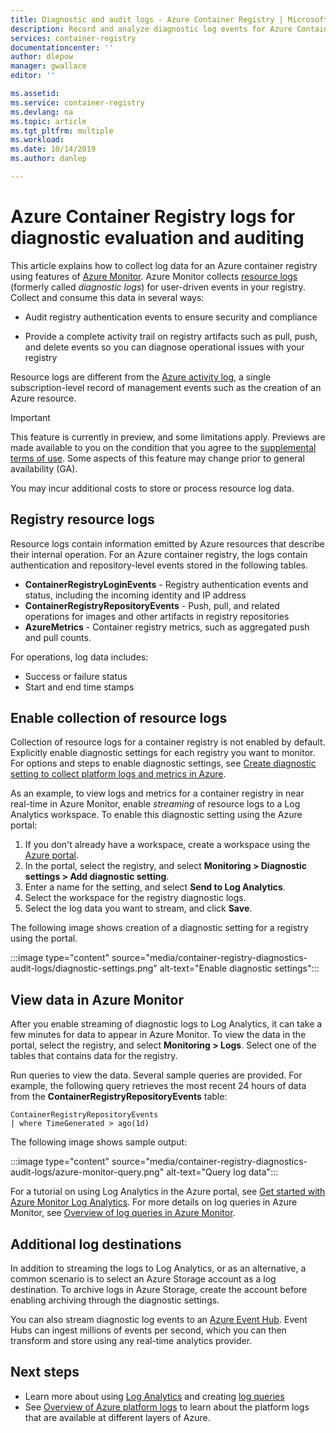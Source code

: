```yaml
---
title: Diagnostic and audit logs - Azure Container Registry | Microsoft Docs
description: Record and analyze diagnostic log events for Azure Container Registry such as authentication, image push, and image pull.
services: container-registry
documentationcenter: ''
author: dlepow
manager: gwallace
editor: ''

ms.assetid: 
ms.service: container-registry
ms.devlang: na
ms.topic: article
ms.tgt_pltfrm: multiple
ms.workload: 
ms.date: 10/14/2019
ms.author: danlep

---
```

# Azure Container Registry logs for diagnostic evaluation and auditing

This article explains how to collect log data for an Azure container registry using features of [Azure Monitor](../azure-monitor/overview.md). Azure Monitor collects [resource logs](../azure-monitor/platform/resource-logs-overview.md) (formerly called *diagnostic logs*) for user-driven events in your registry. Collect and consume this data in several ways:

* Audit registry authentication events to ensure security and compliance 

* Provide a complete activity trail on registry artifacts such as pull, push, and delete events so you can diagnose operational issues with your registry 

Resource logs are different from the [Azure activity log](/azure-monitor/platform/activity-logs-overview.md), a single subscription-level record of management events such as the creation of an Azure resource.

> [!IMPORTANT]
> This feature is currently in preview, and some limitations apply. Previews are made available to you on the condition that you agree to the [supplemental terms of use][terms-of-use]. Some aspects of this feature may change prior to general availability (GA).

You may incur additional costs to store or process resource log data.

## Registry resource logs

Resource logs contain information emitted by Azure resources that describe their internal operation. For an Azure container registry, the logs contain authentication and repository-level events stored in the following tables. 

* **ContainerRegistryLoginEvents**  - Registry authentication events and status, including the incoming identity and IP address
* **ContainerRegistryRepositoryEvents** - Push, pull, and related operations for images and other artifacts in registry repositories
* **AzureMetrics** - Container registry metrics, such as aggregated push and pull counts.

For operations, log data includes:
  * Success or failure status
  * Start and end time stamps

## Enable collection of resource logs

Collection of resource logs for a container registry is not enabled by default. Explicitly enable diagnostic settings for each registry you want to monitor. For options and steps to enable diagnostic settings, see [Create diagnostic setting to collect platform logs and metrics in Azure](../azure-monitor/platform/diagnostic-settings.md).

As an example, to view logs and metrics for a container registry in near real-time in Azure Monitor, enable *streaming* of resource logs to a Log Analytics workspace. To enable this diagnostic setting using the Azure portal:

1. If you don't already have a workspace, create a workspace using the [Azure portal](../azure-monitor/learn/quick-create-workspace.md). 
1. In the portal, select the registry, and select **Monitoring > Diagnostic settings > Add diagnostic setting**.
1. Enter a name for the setting, and select **Send to Log Analytics**.
1. Select the workspace for the registry diagnostic logs.
1. Select the log data you want to stream, and click **Save**.

The following image shows creation of a diagnostic setting for a registry using the portal.

:::image type="content" source="media/container-registry-diagnostics-audit-logs/diagnostic-settings.png" alt-text="Enable diagnostic settings":::

## View data in Azure Monitor

After you enable streaming of diagnostic logs to Log Analytics, it can take a few minutes for data to appear in Azure Monitor. To view the data in the portal, select the registry, and select **Monitoring > Logs**. Select one of the tables that contains data for the registry. 

Run queries to view the data. Several sample queries are provided. For example, the following query retrieves the most recent 24 hours of data from the **ContainerRegistryRepositoryEvents** table:

```Kusto
ContainerRegistryRepositoryEvents
| where TimeGenerated > ago(1d) 
```

The following image shows sample output:

:::image type="content" source="media/container-registry-diagnostics-audit-logs/azure-monitor-query.png" alt-text="Query log data":::

For a tutorial on using Log Analytics in the Azure portal, see [Get started with Azure Monitor Log Analytics](../azure-monitor/log-query/get-started-portal.md). For more details on log queries in Azure Monitor, see [Overview of log queries in Azure Monitor](../azure-monitor/log-query/log-query-overview.md).

 
## Additional log destinations

In addition to streaming the logs to Log Analytics, or as an alternative, a common scenario is to select an Azure Storage account as a log destination. To archive logs in Azure Storage, create the account before enabling archiving through the diagnostic settings.

You can also stream diagnostic log events to an [Azure Event Hub](../event-hubs/event-hubs-what-is-event-hubs.md). Event Hubs can ingest millions of events per second, which you can then transform and store using any real-time analytics provider. 

## Next steps

* Learn more about using [Log Analytics](../azure-monitor/log-query/get-started-portal.md) and creating [log queries](../azure-monitor/log-query/get-started-queries.md)
* See [Overview of Azure platform logs](../azure-monitor/platform/platform-logs-overview.md) to learn about the platform logs that are available at different layers of Azure.

<!-- LINKS - External -->
[terms-of-use]: https://azure.microsoft.com/support/legal/preview-supplemental-terms/
